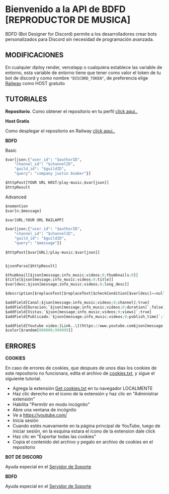 # Bienvenido a la API de BDFD [REPRODUCTOR DE MUSICA]

BDFD (Bot Designer for Discord) permite a los desarrolladores crear bots personalizados para Discord sin necesidad de programación avanzada. 


## MODIFICACIONES

En cualquier diploy render, vercelapp o cualquiera establece las variable de entorno, esta variable de entorno tiene que tener como valor el token de tu bot de discord y como nombre `"DISCORD_TOKEN"`, de preferencia elige [Railway](https://railway.com) como HOST gratuito

## TUTORIALES

**Repositorio**.
Como obtener el repositorio en tu perfil [click aqui..](https://streamable.com/1gigfp)

**Host Gratis**

Como desplegar el repositorio en Railway [click aqui..](https://streamable.com/9qtqhr)

**BDFD**

Basic
```python
$var[json;{"user_id": "$authorID",
    "channel_id": "$channelID",
    "guild_id": "$guildID",
    "query": "company justin bieber"}]

$httpPost[YOUR URL HOST/play-music;$var[json]]
$httpResult
```

Advanced

```python
$nomention
$var[n;$message]

$var[URL;YOUR URL RAILAPP]

$var[json;{"user_id": "$authorID",
    "channel_id": "$channelID",
    "guild_id": "$guildID",
    "query": "$message"}]
    
$httpPost[$var[URL]/play-music;$var[json]]


$jsonParse[$httpResult]

$thumbnail[$json[message;info_music;videos;0;thumbnails;0]]
$title[$json[message;info_music;videos;0;title]]
$var[desc;$json[message;info_music;videos;0;long_desc]]

$description[$replaceText[$replaceText[$checkCondition[$var[desc]==null];true;Ninguna descripcion;1];false;$var[desc];1]]

$addField[Canal;$json[message;info_music;videos;0;channel];true]
$addField[Duracion;`$json[message;info_music;videos;0;duration]`;false]
$addField[Vistas;`$json[message;info_music;videos;0;views]`;true]
$addField[Publicado;`$json[message;info_music;videos;0;publish_time]`;false]

$addField[Youtube video;[Link..\](https://www.youtube.com$json[message;info_music;videos;0;url_suffix]);false]
$color[$random[000000;999999]]

```
## ERRORES

**COOKIES**

En caso de errores de cookies, que despues de unos dias los cookies de este repositorio no funcionara, edita el archivo de [cookies.txt](https://github.com/IzanaonYT/bdfd-music-2025-/blob/main/cookies.txt), y sigue el siguiente tutorial.

- Agrega la extensión [Get cookies.txt](https://chromewebstore.google.com/detail/get-cookiestxt-locally/cclelndahbckbenkjhflpdbgdldlbecc)  en tu navegador LOCALMENTE
- Haz clic derecho en el ícono de la extensión y haz clic en "Administrar extensión"
- Habilita "Permitir en modo incógnito"
- Abre una ventana de incógnito
- Ve a https://youtube.com/
- Inicia sesión
- Cuando estés nuevamente en la página principal de YouTube, luego de iniciar sesión, en la esquina estara el icono de la extension dale click
- Haz clic en "Exportar todas las cookies"
- Copia el contenido del archivo y pegalo en archivo de cookies en el repositorio


**BOT DE DISCORD**

Ayuda especial en el [Servidor de Soporte](https://discord.gg/aP27xXeAsS)

**BDFD**

Ayuda especial en el [Servidor de Soporte](https://discord.gg/aP27xXeAsS)




